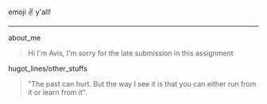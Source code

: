 emoji :v: y'all!
***
about_me
>  Hi I'm Avis, I'm sorry for the late submission in this assignment

hugot_lines/other_stuffs
> "The past can hurt. But the way I see it is that you can either run from it or learn from it".
